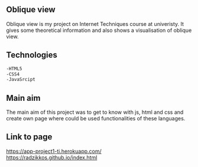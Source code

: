 ## Oblique view
Oblique view is my project on Internet Techniques course at univeristy.
It gives some theoretical information and also shows a visualisation of oblique view.

## Technologies

```bash
-HTML5
-CSS4
-JavaSrcipt
```

## Main aim
The main aim of this project was to get to know with js, html and css and create own page where could be used functionalities of these languages.

## Link to page
https://app-project1-ti.herokuapp.com/
https://radzikkos.github.io/index.html
